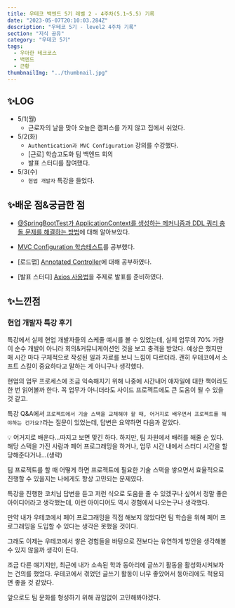 ```yaml
---
title: 우테코 백엔드 5기 레벨 2 - 4주차(5.1~5.5) 기록
date: "2023-05-07T20:10:03.284Z"
description: "우테코 5기 - level2 4주차 기록"
section: "지식 공유" 
category: "우테코 5기"
tags:
  - 우아한 테크코스
  - 백엔드
  - 근황
thumbnailImg: "../thumbnail.jpg"
---
```


## ✨LOG

- 5/1(월)
  - 근로자의 날을 맞아 오늘은 캠퍼스를 가지 않고 집에서 쉬었다.
- 5/2(화)
  - `Authentication과 MVC Configuration` 강의를 수강했다.
  - [근로] 학습고도화 팀 백엔드 회의
  - 발표 스터디를 참여했다.
- 5/3(수)
  - `현업 개발자` 특강을 들었다.

## ✨배운 점&궁금한 점

- [@SpringBootTest가 ApplicationContext를 생성하는 메커니즘과 DDL 쿼리 충돌 문제를 해결하는 방법](https://amaran-th.github.io/Spring/[Spring]%20@SpringBootTest%EC%99%80%20DB%20DLL%20%EC%BF%BC%EB%A6%AC%20%EC%B6%A9%EB%8F%8C/)에 대해 알아보았다.

- [MVC Configuration 학습테스트](https://amaran-th.github.io/Spring/[Spring]%20MVC%20Configuration%20%ED%95%99%EC%8A%B5%ED%85%8C%EC%8A%A4%ED%8A%B8/)를 공부했다.

- [로드맵] [Annotated Controller](https://amaran-th.github.io/Spring/[Spring]%20Annotated%20Controller/)에 대해 공부하였다.
- [발표 스터디] [Axios 사용법](https://amaran-th.github.io/%ED%94%84%EB%A1%A0%ED%8A%B8%EC%97%94%EB%93%9C/Axios%20%EC%82%AC%EC%9A%A9%ED%95%98%EA%B8%B0/)을 주제로 발표를 준비하였다.

## ✨느낀점

### 현업 개발자 특강 후기

특강에서 실제 현업 개발자들의 스케줄 예시를 볼 수 있었는데, 실제 업무의 70% 가량이 순수 개발이 아니라 회의&커뮤니케이션인 것을 보고 충격을 받았다. 예상은 했지만 매 시간 마다 구체적으로 작성된 일과 자료를 보니 느낌이 다르더라. 괜히 우테코에서 소프트 스킬이 중요하다고 말하는 게 아니구나 생각했다.

현업의 업무 프로세스에 조금 익숙해지기 위해 나중에 시간내어 애자일에 대한 책이라도 한 번 읽어볼까 한다. 꼭 업무가 아니더라도 사이드 프로젝트에도 큰 도움이 될 수 있을 것 같고.

특강 Q&A에서 `프로젝트에서 기술 스택을 교체해야 할 때, 어거지로 배우면서 프로젝트를 해야하는 건가요?`라는 질문이 있었는데, 답변은 요약하면 다음과 같았다.

<aside>
💡 어거지로 배운다…따지고 보면 맞긴 하다. 하지만, 팀 차원에서 배려를 해줄 순 있다.
해당 스택을 가진 사람과 페어 프로그래밍을 하거나, 업무 시간 내에서 스터디 시간을 할당해준다거나…(생략)

</aside>

팀 프로젝트를 할 때 어떻게 하면 프로젝트에 필요한 기술 스택을 쌓으면서 효율적으로 진행할 수 있을지는 나에게도 항상 고민되는 문제였다.

특강을 진행한 코치님 답변을 듣고 저런 식으로 도움을 줄 수 있겠구나 싶어서 정말 좋은 아이디어라고 생각했는데, 이런 아이디어도 역시 경험에서 나오는구나 생각했다.

만약 내가 우테코에서 페어 프로그래밍을 직접 해보지 않았다면 팀 학습을 위해 페어 프로그래밍을 도입할 수 있다는 생각은 못했을 것이다.

그래도 이제는 우테코에서 쌓은 경험들을 바탕으로 전보다는 유연하게 방안을 생각해볼 수 있지 않을까 생각이 든다.

조금 다른 얘기지만, 최근에 내가 소속된 학과 동아리에 글쓰기 활동을 활성화시켜보자는 건의를 했었다. 우테코에서 겪었던 글쓰기 활동이 너무 좋았어서 동아리에도 적용되면 좋을 것 같았다.

앞으로도 팀 문화를 형성하기 위해 끊임없이 고민해봐야겠다.
